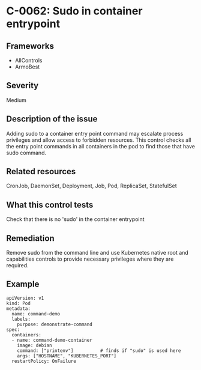 # C-0062: Sudo in container entrypoint

## Frameworks
* AllControls
* ArmoBest
 
## Severity
Medium

## Description of the issue
Adding sudo to a container entry point command may escalate process privileges and allow access to forbidden resources. This control checks all the entry point commands in all containers in the pod to find those that have sudo command.
 
## Related resources
CronJob, DaemonSet, Deployment, Job, Pod, ReplicaSet, StatefulSet
 
## What this control tests 
Check that there is no 'sudo' in the container entrypoint
 
## Remediation
Remove sudo from the command line and use Kubernetes native root and capabilities controls to provide necessary privileges where they are required.
 
## Example
```
apiVersion: v1
kind: Pod
metadata:
  name: command-demo
  labels:
    purpose: demonstrate-command
spec:
  containers:
  - name: command-demo-container
    image: debian
    command: ["printenv"] 		   # finds if "sudo" is used here
    args: ["HOSTNAME", "KUBERNETES_PORT"]
  restartPolicy: OnFailure
```
